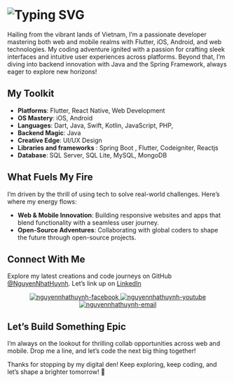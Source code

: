 <!--![Design and Development](https://media.licdn.com/dms/image/D5616AQEZgqy9pBKdWQ/profile-displaybackgroundimage-shrink_350_1400/0/1719355246572?e=1728518400&v=beta&t=Oo0cqJr5lO97M1E8kV1F3zWzRRmj4HtbZMo2wFcugmc) -->

# ![Typing SVG](https://readme-typing-svg.demolab.com?font=Fira+Code&weight=700&size=30&duration=1000&pause=500&color=FF9999&vCenter=true&&multiline=true&random=false&width=1200&height=60&lines=Hey+there!,+I’m+Nicky+Huynh,+the+Code+Explorer!👨‍💻)

Hailing from the vibrant lands of Vietnam, I’m a passionate developer mastering both web and mobile realms with Flutter, iOS, Android, and web technologies. My coding adventure ignited with a passion for crafting sleek interfaces and intuitive user experiences across platforms. Beyond that, I’m diving into backend innovation with Java and the Spring Framework, always eager to explore new horizons!

## My Toolkit
- **Platforms**: Flutter, React Native, Web Development
- **OS Mastery**: iOS, Android
- **Languages**: Dart, Java, Swift, Kotlin, JavaScript, PHP, 
- **Backend Magic**: Java
- **Creative Edge**: UI/UX Design
- **Libraries and frameworks** : Spring Boot , Flutter, Codeigniter, Reactjs
- **Database**: SQL Server, SQL Lite,  MySQL, MongoDB
  
## What Fuels My Fire
I’m driven by the thrill of using tech to solve real-world challenges. Here’s where my energy flows:
- **Web & Mobile Innovation**: Building responsive websites and apps that blend functionality with a seamless user journey.
- **Open-Source Adventures**: Collaborating with global coders to shape the future through open-source projects.

## Connect With Me
Explore my latest creations and code journeys on GitHub [@NguyenNhatHuynh](https://github.com/NguyenNhatHuynh). Let’s link up on [LinkedIn](https://www.linkedin.com/in/nguyen-nhat-huynh-xd/)
<br>
<!-- https://icons8.com -->
<div align="center">
  <a href="https://www.facebook.com/nickyxoandev/" target="blank">
    <img src="https://img.icons8.com/bubbles/100/000000/facebook-new.png" alt="nguyennhathuynh-facebook" />
  </a>
  <a href="https://www.youtube.com/@xoandev" target="blank">
    <img src="https://img.icons8.com/bubbles/100/000000/youtube-squared.png" alt="nguyennhathuynh-youtube" />
  </a>
  <a href="mailto:nguyenhuynh162003@gmail.com" target="top">
    <img src="https://img.icons8.com/bubbles/100/000000/apple-mail.png" alt="nguyennhathuynh-email" />
  </a>
</div>
<!-- END GWhere to find me -->

## Let’s Build Something Epic
I’m always on the lookout for thrilling collab opportunities across web and mobile. Drop me a line, and let’s code the next big thing together!

Thanks for stopping by my digital den! Keep exploring, keep coding, and let’s shape a brighter tomorrow! 🚀

